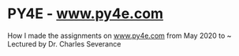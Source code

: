 # PY4E - www.py4e.com
How I made the assignments on www.py4e.com from May 2020 to ~
Lectured by Dr. Charles Severance
